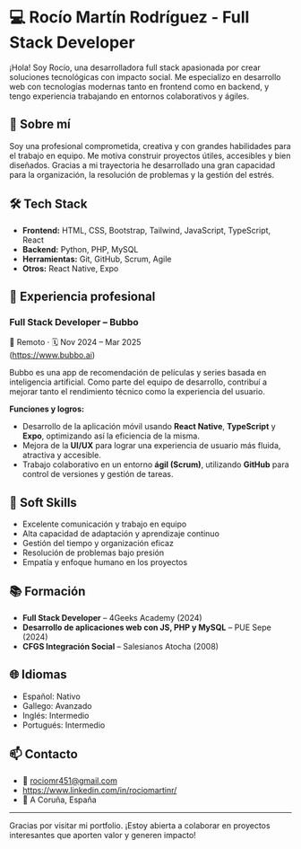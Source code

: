 # 💻 Rocío Martín Rodríguez - Full Stack Developer

¡Hola! Soy Rocío, una desarrolladora full stack apasionada por crear soluciones tecnológicas con impacto social. Me especializo en desarrollo web con tecnologías modernas tanto en frontend como en backend, y tengo experiencia trabajando en entornos colaborativos y ágiles.

## 🚀 Sobre mí

Soy una profesional comprometida, creativa y con grandes habilidades para el trabajo en equipo. Me motiva construir proyectos útiles, accesibles y bien diseñados. Gracias a mi trayectoria he desarrollado una gran capacidad para la organización, la resolución de problemas y la gestión del estrés.

## 🛠️ Tech Stack

- **Frontend:** HTML, CSS, Bootstrap, Tailwind, JavaScript, TypeScript, React
- **Backend:** Python, PHP, MySQL
- **Herramientas:** Git, GitHub, Scrum, Agile
- **Otros:** React Native, Expo

## 💼 Experiencia profesional

### **Full Stack Developer – Bubbo**  
📍 Remoto · 🗓️ Nov 2024 – Mar 2025  
(https://www.bubbo.ai)

Bubbo es una app de recomendación de películas y series basada en inteligencia artificial. Como parte del equipo de desarrollo, contribuí a mejorar tanto el rendimiento técnico como la experiencia del usuario.

**Funciones y logros:**
- Desarrollo de la aplicación móvil usando **React Native**, **TypeScript** y **Expo**, optimizando así la eficiencia de la misma.
- Mejora de la **UI/UX** para lograr una experiencia de usuario más fluida, atractiva y accesible.  
- Trabajo colaborativo en un entorno **ágil (Scrum)**, utilizando **GitHub** para control de versiones y gestión de tareas.  

## 🧠 Soft Skills

- Excelente comunicación y trabajo en equipo
- Alta capacidad de adaptación y aprendizaje continuo
- Gestión del tiempo y organización eficaz
- Resolución de problemas bajo presión
- Empatía y enfoque humano en los proyectos

## 📚 Formación

- **Full Stack Developer** – 4Geeks Academy (2024)
- **Desarrollo de aplicaciones web con JS, PHP y MySQL** – PUE Sepe (2024)
- **CFGS Integración Social** – Salesianos Atocha (2008)

## 🌐 Idiomas

- Español: Nativo
- Gallego: Avanzado
- Inglés: Intermedio
- Portugués: Intermedio

## 📫 Contacto

- 📧 rociomr451@gmail.com
- https://www.linkedin.com/in/rociomartinr/
- 📍 A Coruña, España

---

Gracias por visitar mi portfolio. ¡Estoy abierta a colaborar en proyectos interesantes que aporten valor y generen impacto!
